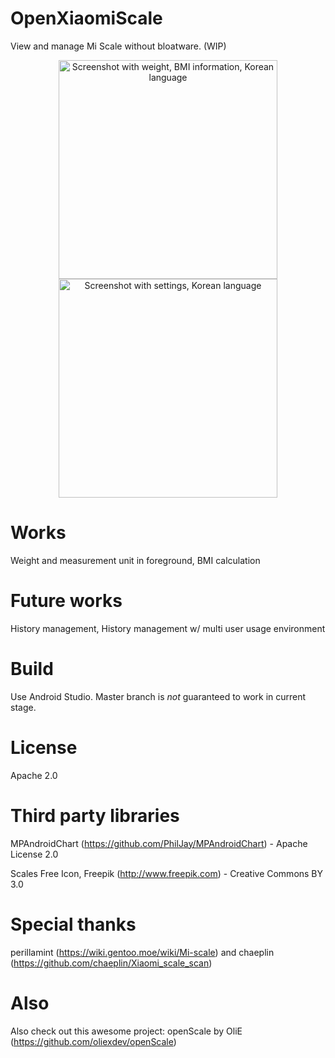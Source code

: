 # OpenXiaomiScale
View and manage Mi Scale without bloatware. (WIP)

<p align="center">
  <img src="https://raw.githubusercontent.com/Mnkai/OpenXiaomiScale/master/scr1-ko.jpg" alt="Screenshot with weight, BMI information, Korean language" width="350"/>
  <img src="https://raw.githubusercontent.com/Mnkai/OpenXiaomiScale/master/scr2-ko.jpg" alt="Screenshot with settings, Korean language" width="350"/>
</p>

# Works
Weight and measurement unit in foreground, BMI calculation

# Future works
History management, History management w/ multi user usage environment

# Build
Use Android Studio. Master branch is *not* guaranteed to work in current stage.

# License
Apache 2.0

# Third party libraries
MPAndroidChart (https://github.com/PhilJay/MPAndroidChart) - Apache License 2.0

Scales Free Icon, Freepik (http://www.freepik.com) - Creative Commons BY 3.0

# Special thanks
perillamint (https://wiki.gentoo.moe/wiki/Mi-scale) and chaeplin (https://github.com/chaeplin/Xiaomi_scale_scan)

# Also
Also check out this awesome project: openScale by OliE (https://github.com/oliexdev/openScale)
